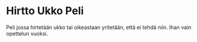 # Hirtto Ukko Peli

Peli jossa hirtetään ukko tai oikeastaan yritetään, että ei tehdä niin.
Ihan vain opettelun vuoksi.
